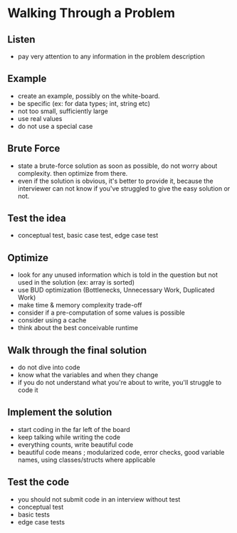 # __Walking Through a Problem__

## __Listen__

* pay very attention to any information in the problem description

## __Example__

* create an example, possibly on the white-board.
* be specific (ex: for data types; int, string etc)
* not too small, sufficiently large
* use real values
* do not use a special case

## __Brute Force__

* state a brute-force solution as soon as possible, do not worry about complexity.  then optimize from there.
* even if the solution is obvious, it's better to provide it, because the interviewer can not know if you've struggled to give the easy solution or not.

## __Test the idea__

* conceptual test, basic case test, edge case test

## __Optimize__

* look for any unused information which is told in the question but not used in the solution (ex: array is sorted)
* use BUD optimization (Bottlenecks, Unnecessary Work, Duplicated Work)
* make time & memory complexity trade-off
* consider if a pre-computation of some values is possible
* consider using a cache
* think about the best conceivable runtime

## __Walk through the final solution__

* do not dive into code
* know what the variables and when they change
* if you do not understand what you're about to write, you'll struggle to code it

## __Implement the solution__

* start coding in the far left of the board
* keep talking while writing the code
* everything counts, write beautiful code
* beautiful code means ; modularized code, error checks, good variable names, using classes/structs where applicable

## __Test the code__

* you should not submit code in an interview without test
* conceptual test
* basic tests
* edge case tests